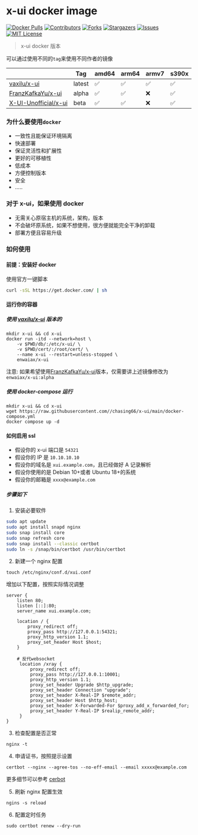 # x-ui docker image

<!-- PROJECT SHIELDS -->

[![Docker Pulls][docker-pulls-shield]][docker-pulls-url]
[![Contributors][contributors-shield]][contributors-url]
[![Forks][forks-shield]][forks-url]
[![Stargazers][stars-shield]][stars-url]
[![Issues][issues-shield]][issues-url]
[![MIT License][license-shield]][license-url]

[docker-pulls-shield]: https://img.shields.io/docker/pulls/enwaiax/x-ui.svg?style=flat-square
[docker-pulls-url]: https://hub.docker.com/r/enwaiax/x-ui
[contributors-shield]: https://img.shields.io/github/contributors/chasing66/x-ui.svg?style=flat-square
[contributors-url]: https://github.com/Chasing66/x-ui/graphs/contributors
[forks-shield]: https://img.shields.io/github/forks/chasing66/x-ui.svg?style=flat-square
[forks-url]: https://github.com/Chasing66/x-ui/network/members
[stars-shield]: https://img.shields.io/github/stars/chasing66/x-ui.svg?style=flat-square
[stars-url]: https://github.com/Chasing66/x-ui/stargazers
[issues-shield]: https://img.shields.io/github/issues/chasing66/x-ui.svg?style=flat-square
[issues-url]: https://github.com/Chasing66/x-ui/issues
[license-shield]: https://img.shields.io/github/license/Chasing66/x-ui.svg?style=flat-square
[license-url]: https://github.com/Chasing66/x-ui/blob/main/LICENSE

> x-ui docker 版本

可以通过使用不同的`tag`来使用不同作者的镜像

|                                                            | Tag    | amd64 | arm64 | armv7 | s390x |
| ---------------------------------------------------------- | ------ | ----- | ----- | ----- | ----- |
| [vaxilu/x-ui](https://github.com/vaxilu/x-ui)              | latest | ✅    | ✅    | ✅    | ✅    |
| [FranzKafkaYu/x-ui](https://github.com/FranzKafkaYu/x-ui)  | alpha  | ✅    | ✅    | ❌    | ✅    |
| [X-UI-Unofficial/x-ui](https://github.com/X-UI-Unofficial) | beta   | ✅    | ✅    | ❌    | ✅    |

### 为什么要使用`docker`

- 一致性且能保证环境隔离
- 快速部署
- 保证灵活性和扩展性
- 更好的可移植性
- 低成本
- 方便控制版本
- 安全
- .....

### 对于 x-ui，如果使用 docker

- 无需关心原宿主机的系统，架构，版本
- 不会破坏原系统，如果不想使用，很方便就能完全干净的卸载
- 部署方便且容易升级

### 如何使用

#### 前提：安装好 docker

使用官方一键脚本

```bash
curl -sSL https://get.docker.com/ | sh
```

#### 运行你的容器

##### 使用 [vaxilu/x-ui](https://github.com/vaxilu/x-ui) 版本的

```
mkdir x-ui && cd x-ui
docker run -itd --network=host \
    -v $PWD/db/:/etc/x-ui/ \
    -v $PWD/cert/:/root/cert/ \
    --name x-ui --restart=unless-stopped \
    enwaiax/x-ui
```

注意: 如果希望使用[FranzKafkaYu/x-ui](https://github.com/FranzKafkaYu/x-ui)版本，仅需要讲上述镜像修改为 `enwaiax/x-ui:alpha`

##### 使用 docker-compose 运行

```
mkdir x-ui && cd x-ui
wget https://raw.githubusercontent.com//chasing66/x-ui/main/docker-compose.yml
docker compose up -d
```

#### 如何启用 ssl

- 假设你的 x-ui 端口是 `54321`
- 假设你的 IP 是 `10.10.10.10`
- 假设你的域名是 `xui.example.com`，且已经做好 A 记录解析
- 假设你使用的是 Debian 10+或者 Ubuntu 18+的系统
- 假设你的邮箱是 `xxxx@example.com`

##### 步骤如下

1. 安装必要软件

```bash
sudo apt update
sudo apt install snapd nginx
sudo snap install core
sudo snap refresh core
sudo snap install --classic certbot
sudo ln -s /snap/bin/certbot /usr/bin/certbot
```

2. 新建一个 nginx 配置

```
touch /etc/nginx/conf.d/xui.conf
```

增加以下配置，按照实际情况调整

```nginx
server {
    listen 80;
    listen [::]:80;
    server_name xui.example.com;

    location / {
        proxy_redirect off;
        proxy_pass http://127.0.0.1:54321;
        proxy_http_version 1.1;
        proxy_set_header Host $host;
    }

    # 反代websocket
     location /xray {
         proxy_redirect off;
         proxy_pass http://127.0.0.1:10001;
         proxy_http_version 1.1;
         proxy_set_header Upgrade $http_upgrade;
         proxy_set_header Connection "upgrade";
         proxy_set_header X-Real-IP $remote_addr;
         proxy_set_header Host $http_host;
         proxy_set_header X-Forwarded-For $proxy_add_x_forwarded_for;
         proxy_set_header Y-Real-IP $realip_remote_addr;
     }
}
```

3. 检查配置是否正常

```
nginx -t
```

4. 申请证书，按照提示设置

```
certbot --nginx --agree-tos --no-eff-email --email xxxxx@example.com
```

更多细节可以参考 [cerbot](https://certbot.eff.org/)

5. 刷新 nginx 配置生效

```
ngins -s reload
```

6. 配置定时任务

```
sudo certbot renew --dry-run
```
